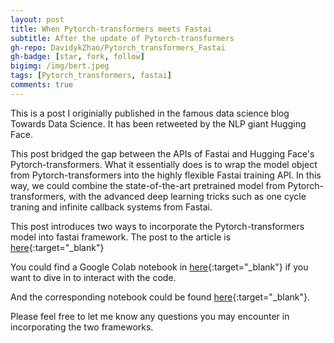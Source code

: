 ```yaml
---
layout: post
title: When Pytorch-transformers meets Fastai
subtitle: After the update of Pytorch-transformers
gh-repo: DavidykZhao/Pytorch_transformers_Fastai
gh-badge: [star, fork, follow]
bigimg: /img/bert.jpeg
tags: [Pytorch_transformers, fastai]
comments: true
---
```


This is a post I originially published in the famous data science blog Towards Data Science. It has been retweeted by the NLP giant Hugging Face. 

This post bridged the gap between the APIs of Fastai and Hugging Face's Pytorch-transformers. What it essentially does is to wrap the model object from Pytorch-transformers into the highly flexible Fastai training API. In this way, we could combine the state-of-the-art pretrained model from Pytorch-transformers, with the advanced deep learning tricks such as one cycle traning and infinite callback systems from Fastai.

This post introduces two ways to incorporate the Pytorch-transformers model into fastai framework. 
The post to the article is [here](https://towardsdatascience.com/best-of-two-worlds-pytorch-transformers-meets-fastai-5fd51ef34b0f){:target="_blank"}

You could find a Google Colab notebook in [here](https://colab.research.google.com/drive/1KFlyttLs7aAX35lMLiDw9Bb0s_74ILMy?source=post_page-----5fd51ef34b0f----------------------#scrollTo=NPgXRybJk2XN){:target="_blank"} if you want to dive in to interact with the code.


And the corresponding notebook could be found [here](https://github.com/DavidykZhao/Pytorch_transformers_Fastai/blob/master/Pytorch_transformers_Fastai.ipynb){:target="_blank"}.


Please feel free to let me know any questions you may encounter in incorporating the two frameworks. 